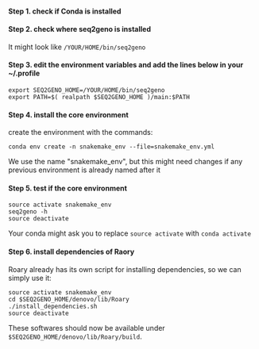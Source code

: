 #### Step 1. check if Conda is installed
#### Step 2. check where seq2geno is installed
It might look like `/YOUR/HOME/bin/seq2geno`
#### Step 3. edit the environment variables and add the lines below in your ~/.profile
```
export SEQ2GENO_HOME=/YOUR/HOME/bin/seq2geno
export PATH=$( realpath $SEQ2GENO_HOME )/main:$PATH
```

#### Step 4. install the core environment
create the environment with the commands:
```
conda env create -n snakemake_env --file=snakemake_env.yml
```
We use the name "snakemake_env", but
this might need changes if any previous environment is already named after it
#### Step 5. test if the core environment 
```
source activate snakemake_env
seq2geno -h
source deactivate
```
Your conda might ask you to replace `source activate` with `conda activate` 

#### Step 6. install dependencies of Raory 
Roary already has its own script for installing dependencies, so we can simply use it:

```
source activate snakemake_env
cd $SEQ2GENO_HOME/denovo/lib/Roary
./install_dependencies.sh
source deactivate
```
These softwares should now be available under `$SEQ2GENO_HOME/denovo/lib/Roary/build`.
